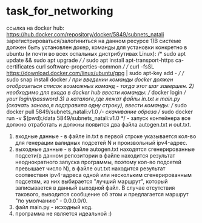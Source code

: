 # task_for_networking
ссылка на docker hub: https://hub.docker.com/repository/docker/5849/subnets_natali
зарегистрироваться/залогиниться на данном ресурсе
1)В системе должен быть установлен докер, команды для установки конкретно в ubuntu (и почти во всех остальных дистрибутивах Linux): 
/* sudo apt update && sudo apt upgrade */
/* sudo apt install apt-transport-https ca-certificates curl software-properties-common */
/* curl -fsSL https://download.docker.com/linux/ubuntu/gpg | sudo apt-key add - */
/* sudo snap install docker */
при введении команды docker должен отобразиться список возможных команд - тогда этот шаг завершен.
2) необходимо для входа в docker hub ввести команды:
/* docker login */
your login/password
3) в каталоге,где лежат файлы in.txt и main.py (скачать заново,я подправила одну строку), ввести команды:
/* sudo docker pull 5849/subnets_natali:v1.0 */- скачивание образа 
/* sudo docker run -v $(pwd):/data 5849/subnets_natali:v1.0 */ - запуск контейнера
все должно отработать и должны появится два файла autogen.txt и out.txt.


1. входные данные - в файле in.txt в первой строке указывается кол-во для генерации валидных подсетей N и произвольный ipv4-адрес.
2. выходные данные - в файле autogen.txt находятся сгенерированные подсети(в данном репозитории в файле находится результат неоднократного запуска программы,
поэтому кол-во подсетей превышает число N), в файле out.txt находится результат соотвествия ipv4-адреса одной или нескольким сгенерированным подсетям, из них выбирается "лучший маршрут", который записывается в данный выходной файл.
В случае отсутствия такового, выводится сообщение об этом и предлагается маршрут "по умолчанию" - 0.0.0.0/0.
3. файл main.py - исходный код.
4. программа не является идеальной :)
